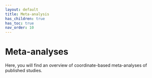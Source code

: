```yaml
---
layout: default
title: Meta-analysis
has_children: true
has_toc: true
nav_order: 10
---
```

# Meta-analyses

Here, you will find an overview of coordinate-based meta-analyses of published studies.
